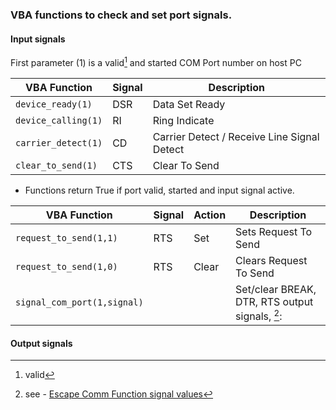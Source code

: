 ### VBA functions to check and set port signals.

#### Input signals


First parameter (1) is a valid[^1] and started COM Port number on host PC

| VBA Function                  | Signal | Description                                  |
| ------------------------------|------- | ---------------------------------------------|
| `device_ready(1)`             | DSR    | Data Set Ready                               |
| `device_calling(1)`           | RI     | Ring Indicate                                |
| `carrier_detect(1)`           | CD     | Carrier Detect / Receive Line Signal Detect  |
| `clear_to_send(1)`            | CTS    | Clear To Send                                |  
 
 * Functions return True if port valid, started and input signal active.



| VBA Function                  | Signal | Action | Description                    |
| ------------------------------|------- | -------|--------------------------------|
| `request_to_send(1,1)`        | RTS    |  Set   | Sets Request To Send           |
| `request_to_send(1,0)`        | RTS    |  Clear | Clears Request To Send         |
| `signal_com_port(1,signal)`   |        |        | Set/clear BREAK, DTR, RTS output signals, [^2]:


#### Output signals

[^1]: valid
[^2]: see - [Escape Comm Function signal values](https://docs.microsoft.com/en-us/windows/win32/api/winbase/nf-winbase-escapecommfunction)
